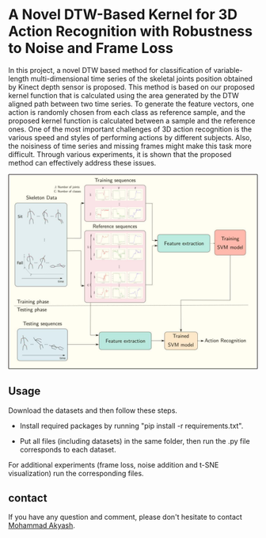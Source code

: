 # A Novel DTW-Based Kernel for 3D Action Recognition with Robustness to Noise and Frame Loss

In this project, a novel DTW based method for classification of variable-length multi-dimensional time series of the skeletal joints position obtained by Kinect depth sensor is proposed. This method is based on our proposed kernel function that is calculated using the area generated by the DTW aligned path between two time series. To generate the feature vectors, one action is randomly chosen from each class as reference sample, and the proposed kernel function is calculated between a sample and the reference ones. One of the most important challenges of 3D action recognition is the various speed and styles of performing actions by different subjects. Also, the noisiness of time series and missing frames might make this task more difficult. Through various experiments, it is shown that the proposed method can effectively address these issues.

![the overall](img/main_over.png)

## Usage

Download the datasets and then follow these steps.

- Install required packages by running "pip install -r requirements.txt".

- Put all files (including datasets) in the same folder, then run the .py file corresponds to each dataset.

For additional experiments (frame loss, noise addition and t-SNE visualization) run the corresponding files.

## contact

If you have any question and comment, please don't hesitate to contact [Mohammad Akyash](mailto:mh_akyash@yahoo.com).